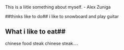 This is a liitle something about myself. - Alex Zuniga 

##thinks like to do##
i like to snowboard and play guitar 

## What i like to eat##
chinese food 
steak 
chinese steak.... 
